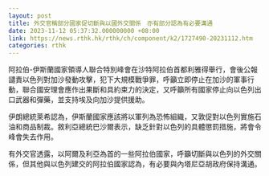 ```yaml
---
layout: post
title: 外交官稱部分國家促切斷與以國外交關係　亦有部分認為有必要溝通
date: 2023-11-12 05:37:32.000000000 +08:00
link: https://news.rthk.hk/rthk/ch/component/k2/1727490-20231112.htm
categories: rthk
---
```


阿拉伯-伊斯蘭國家領導人聯合特別峰會在沙特阿拉伯首都利雅得舉行，會後公報譴責以色列對加沙發動攻擊，犯下大規模戰爭罪，呼籲立即停止在加沙的軍事行動，聯合國安理會應作出果斷和具約束力的決定，又呼籲所有國家停止向以色列出口武器和彈藥，並支持埃及向加沙提供援助。

伊朗總統萊希認為，伊斯蘭國家應該將以軍列為恐怖組織，又敦促對以色列實施石油和商品制裁。敘利亞總統巴沙爾表示，缺乏針對以色列的具體懲罰措施，將會令峰會失去作用。

有外交官透露，以阿爾及利亞為首的一些阿拉伯國家，呼籲切斷與以色列的外交關係，但其他與以色列建交的阿拉伯國家認為，有必要與內塔尼亞胡政府保持溝通。
